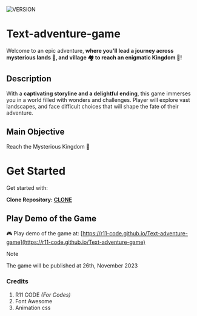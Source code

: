 ![VERSION](https://img.shields.io/badge/Version-v1.1a_BETA-orange?style=flat-square&labelColor=white)
# Text-adventure-game
Welcome to an epic adventure, **where you'll lead a journey across mysterious lands 🌲, and village 🏘️ to reach an enigmatic Kingdom 🏰!**

## Description
With a **captivating storyline and a delightful ending**, this game immerses you in a world filled with wonders and challenges. Player will explore vast landscapes, and face difficult choices that will shape the fate of their adventure.

## Main Objective
Reach the Mysterious Kingdom 🏰

# Get Started
Get started with:

__Clone Repository: [CLONE](https://github.com/R11-Code/Text-adventure-game.git)__

## Play Demo of the Game
🎮 Play demo of the game at: [https://r11-code.github.io/Text-adventure-game](https://r11-code.github.io/Text-adventure-game)

> [!NOTE]
> The game will be published at 26th, November 2023

### Credits
1. R11 CODE _(For Codes)_
2. Font Awesome
3. Animation css
